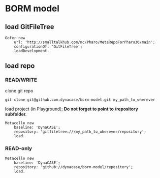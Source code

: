# BORM model

## load GitFileTree

```
Gofer new
	url: 'http://smalltalkhub.com/mc/Pharo/MetaRepoForPharo30/main';
	configurationOf: 'GitFileTree';
	loadDevelopment.
```

## load repo

### READ/WRITE

clone git repo

```
git clone git@github.com:dynacase/borm-model.git my_path_to_wherever
```

load project (in Playground); **Do not forget to point to /repository subfolder.**

```
Metacello new
	baseline: 'DynaCASE';
	repository: 'gitfiletree:///my_path_to_wherever/repository';
	load.
```

### READ-only

```
Metacello new
	baseline: 'DynaCASE';
	repository: 'github://dynacase/borm-model/repository';
	load.
```
